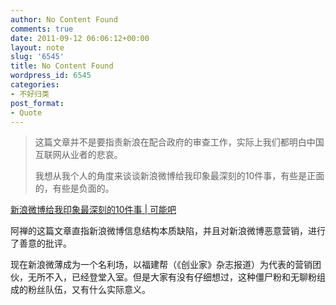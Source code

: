 ```yaml
---
author: No Content Found
comments: true
date: 2011-09-12 06:06:12+00:00
layout: note
slug: '6545'
title: No Content Found
wordpress_id: 6545
categories:
- 不好归类
post_format:
- Quote
---
```


<blockquote>这篇文章并不是要指责新浪在配合政府的审查工作，实际上我们都明白中国互联网从业者的悲哀。  

我想从我个人的角度来谈谈新浪微博给我印象最深刻的10件事，有些是正面的，有些是负面的。</blockquote>

[新浪微博给我印象最深刻的10件事 | 可能吧](http://www.kenengba.com/post/3019.html)





阿禅的这篇文章直指新浪微博信息结构本质缺陷，并且对新浪微博恶意营销，进行了善意的批评。





现在新浪微薄成为一个名利场，以福建帮（《创业家》杂志报道）为代表的营销团伙，无所不入，已经登堂入室。但是大家有没有仔细想过，这种僵尸粉和无聊粉组成的粉丝队伍，又有什么实际意义。
